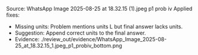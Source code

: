Source: WhatsApp Image 2025-08-25 at 18.32.15 (1).jpeg p1 prob iv
Applied fixes:
- Missing units: Problem mentions units L but final answer lacks units.
- Suggestion: Append correct units to the final answer.
- Evidence: ./review_out/evidence/WhatsApp_Image_2025-08-25_at_18.32.15_1.jpeg_p1_probiv_bottom.png